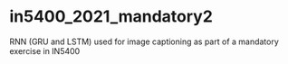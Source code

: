 # in5400_2021_mandatory2
 RNN (GRU and LSTM) used for image captioning as part of a mandatory exercise in IN5400
